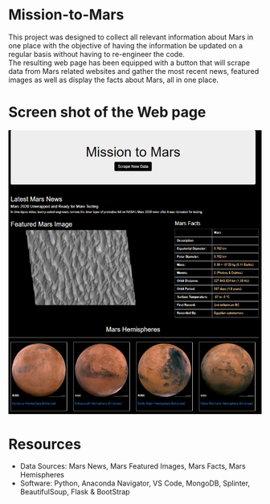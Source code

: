 # Mission-to-Mars
This project was designed to collect all relevant information about Mars in one place with the objective of having the information be updated on a regular basis without having to re-engineer the code.<br>
The resulting web page has been equipped with a button that will scrape data from Mars related websites and gather the most recent news, featured images as well as display the facts about Mars, all in one place.
# Screen shot of the Web page
![Webpage](https://github.com/lallben/Mission-to-Mars/blob/main/webpage_overview.png)
# Resources
- Data Sources: Mars News, Mars Featured Images, Mars Facts, Mars Hemispheres
- Software: Python, Anaconda Navigator, VS Code, MongoDB, Splinter, BeautifulSoup, Flask & BootStrap
